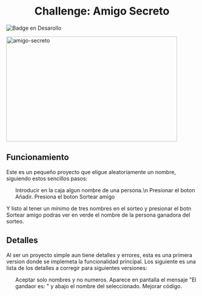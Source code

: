 <h1 align="center"> Challenge: Amigo Secreto </h1>

![Badge en Desarollo](https://img.shields.io/badge/STATUS-EN%20DESAROLLO-green)

<img width="450" height="277" alt="amigo-secreto" src="https://github.com/user-attachments/assets/88cf0bac-6e5b-4b75-98a2-772a0393dcdf" />

## Funcionamiento

Este es un pequeño proyecto que eligue aleatoriamente un nombre, siguiendo estos sencillos pasos:

<ul>
  Introducir en la caja algun nombre de una persona.\n
  Presionar el boton Añadir.
  Presiona el boton Sortear amigo
</ul>

Y listo al tener un mínimo de tres nombres en el sorteo y presionar el botn Sortear amigo podras ver en verde el nombre de la persona ganadora del sorteo.

## Detalles

Al ser un proyecto simple aun tiene detalles y errores, esta es una primera version donde se implemeta la funcionalidad principal.
Los siguiente es una lista de los detalles a corregir para siguientes versiones:

<ul>
  Aceptar solo nombres y no numeros.
  Aparece en pantalla el mensaje "El gandaor es: " y abajo el nombre del seleccionado.
  Mejorar código.
</ul>